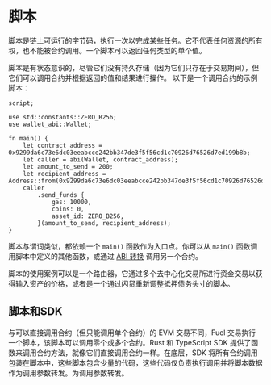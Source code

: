 # 脚本

脚本是链上可运行的字节码，执行一次以完成某些任务。它不代表任何资源的所有权，也不能被合约调用。一个脚本可以返回任何类型的单个值。

脚本是有状态意识的，尽管它们没有持久存储（因为它们只存在于交易期间），但它们可以调用合约并根据返回的值和结果进行操作。
以下是一个调用合约的示例脚本：

```sway
script;

use std::constants::ZERO_B256;
use wallet_abi::Wallet;

fn main() {
    let contract_address = 0x9299da6c73e6dc03eeabcce242bb347de3f5f56cd1c70926d76526d7ed199b8b;
    let caller = abi(Wallet, contract_address);
    let amount_to_send = 200;
    let recipient_address = Address::from(0x9299da6c73e6dc03eeabcce242bb347de3f5f56cd1c70926d76526d7ed199b8b);
    caller
        .send_funds {
            gas: 10000,
            coins: 0,
            asset_id: ZERO_B256,
        }(amount_to_send, recipient_address);
}
```

脚本与谓词类似，都依赖一个 `main()` 函数作为入口点。你可以从 `main()` 函数调用脚本中定义的其他函数，或通过 [ABI 转换](./smart_contracts.md#calling-a-smart-contract-from-a-script) 调用另一个合约。

脚本的使用案例可以是一个路由器，它通过多个去中心化交易所进行资金交易以获得输入资产的价格，或者是一个通过闪贷重新调整抵押债务头寸的脚本。

## 脚本和SDK

与可以直接调用合约（但只能调用单个合约）的 EVM 交易不同，Fuel 交易执行一个脚本，该脚本可以调用零个或多个合约。Rust 和 TypeScript SDK 提供了函数来调用合约方法，就像它们直接调用合约一样。在底层，SDK 将所有合约调用包装在脚本中，这些脚本包含少量的代码，这些代码仅负责执行调用并将脚本数据作为调用参数转发。为调用参数转发。